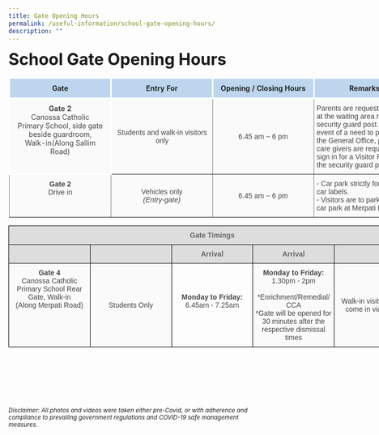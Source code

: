 ```yaml
---
title: Gate Opening Hours
permalink: /useful-information/school-gate-opening-hours/
description: ""
---
```

<b><font size="6">School Gate Opening Hours</font></b>
	
<table style="border-collapse:collapse;border-spacing:0;table-layout: fixed; width: 805px" class="tg">
<colgroup>
<col style="width: 202px">
<col style="width: 201px">
<col style="width: 201px">
<col style="width: 201px">
</colgroup>
<thead>
<tr>
<th style="background-color:#BDD6EE;border-color:white;border-style:solid;border-width:3px;color:#252525;font-family:;font-size:14px;font-weight:bold;overflow:hidden;padding:10px 5px;text-align:center;vertical-align:top;word-break:normal">
<span style="font-weight:bold;color:#252525">Gate</span>
</th>
<th style="background-color:#BDD6EE;border-color:white;border-style:solid;border-width:3px;color:#252525;font-family:;font-size:14px;font-weight:bold;overflow:hidden;padding:10px 5px;text-align:center;vertical-align:top;word-break:normal">
<span style="font-weight:bold;color:#252525">Entry For</span>
</th>
<th style="background-color:#BDD6EE;border-color:white;border-style:solid;border-width:3px;color:#252525;font-family:;font-size:14px;font-weight:bold;overflow:hidden;padding:10px 5px;text-align:center;vertical-align:top;word-break:normal">
<span style="font-weight:bold;color:#252525">Opening / Closing Hours</span></th>
<th style="background-color:#BDD6EE;border-color:white;border-style:solid;border-width:3px;color:#252525;font-family:;font-size:14px;font-weight:bold;overflow:hidden;padding:10px 5px;text-align:center;vertical-align:top;word-break:normal">
<span style="font-weight:bold;color:#252525">Remarks  </span></th></tr></thead><tbody><tr><td style="background-color:#FAFAFA;border-color:white;border-style:solid;border-width:3px;color:#454545;font-family:, sans-serif;font-size:14px;overflow:hidden;padding:10px 15px;text-align:center;vertical-align:top;word-break:normal"> <span style="color:#454545;background-color:#FAFAFA"><span style="font-weight:bold">Gate 2</span><br>
	<span style="color:#454545;background-color:#FAFAFA">Canossa Catholic Primary School, side gate beside guardroom, Walk-in(</span>Along Sallim Road<span style="color:#454545;background-color:#FAFAFA">)</span><br></td><td style="background-color:#FAFAFA;border-color:inherit;border-style:solid;border-width:1px;color:#454545;font-family:Arial, sans-serif;font-size:14px;overflow:hidden;padding:10px 5px;text-align:center;vertical-align:middle;word-break:normal"><span style="color:#454545;background-color:#FAFAFA">Students and walk-in visitors only</span><br></td><td style="background-color:#FAFAFA;border-color:inherit;border-style:solid;border-width:1px;color:#454545;font-family:Arial, sans-serif;font-size:14px;overflow:hidden;padding:10px 5px;text-align:center;vertical-align:middle;word-break:normal"><span style="color:#454545;background-color:#FAFAFA">6.45 am −  6 pm</span><br></td><td style="background-color:#FAFAFA;border-color:inherit;border-style:solid;border-width:1px;color:#454545;font-family:Arial, sans-serif;font-size:14px;overflow:hidden;padding:10px 5px;text-align:left;vertical-align:middle;word-break:normal"><span style="color:#454545;background-color:#FAFAFA">Parents are requested to wait at the waiting area near the security guard post. In the event of a need to proceed to the General Office, parents / care givers are required to sign in for a Visitor Pass from the security guard post. </span><br></td></tr><tr><td style="background-color:#FAFAFA;border-color:inherit;border-style:solid;border-width:1px;color:#454545;font-family:Arial, sans-serif;font-size:14px;overflow:hidden;padding:10px 5px;text-align:center;vertical-align:top;word-break:normal"><span style="font-weight:bold"> Gate 2</span><br><span style="color:#454545;background-color:#FAFAFA">Drive in</span><br></td><td style="background-color:#FAFAFA;border-color:inherit;border-style:solid;border-width:1px;color:#454545;font-family:Arial, sans-serif;font-size:14px;overflow:hidden;padding:10px 5px;text-align:center;vertical-align:middle;word-break:normal"><span style="color:#454545;background-color:#FAFAFA">Vehicles only</span><br><span style="font-style:italic;color:#454545;background-color:#FAFAFA">(</span><span style="font-style:italic">Entry-gate</span><span style="font-style:italic;color:#454545;background-color:#FAFAFA">) </span></td><td style="background-color:#FAFAFA;border-color:inherit;border-style:solid;border-width:1px;color:#454545;font-family:Arial, sans-serif;font-size:14px;overflow:hidden;padding:10px 5px;text-align:center;vertical-align:middle;word-break:normal"><span style="color:#454545;background-color:#FAFAFA"> 6.45 am −  6 pm</span><br></td><td style="background-color:#FAFAFA;border-color:inherit;border-style:solid;border-width:1px;color:#454545;font-family:Arial, sans-serif;font-size:14px;overflow:hidden;padding:10px 5px;text-align:left;vertical-align:top;word-break:normal">- Car park strictly for staff with car labels.<br>- Visitors are to park at public car park at Merpati Road.</td></tr></tbody></table>

<table style="border-collapse:collapse;border-spacing:0;table-layout: fixed; width: 805px" class="tg"><colgroup><col style="width: 161px"><col style="width: 161px"><col style="width: 161px"><col style="width: 161px"><col style="width: 161px"></colgroup><thead><tr><th style="background-color:#DDD;border-color:black;border-style:solid;border-width:1px;color:#666;font-family:Arial, sans-serif;font-size:14px;font-weight:bold;overflow:hidden;padding:10px 5px;text-align:center;vertical-align:middle;word-break:normal" colspan="5"><span style="font-weight:bold;color:#666;background-color:#DDD">Gate Timings</span></th></tr></thead><tbody><tr><td style="background-color:#DDD;border-color:black;border-style:solid;border-width:1px;color:#666;font-family:Arial, sans-serif;font-size:14px;overflow:hidden;padding:10px 5px;text-align:left;vertical-align:top;word-break:normal"></td><td style="background-color:#DDD;border-color:black;border-style:solid;border-width:1px;color:#666;font-family:Arial, sans-serif;font-size:14px;font-weight:bold;overflow:hidden;padding:10px 5px;text-align:center;vertical-align:middle;word-break:normal"></td><td style="background-color:#DDD;border-color:black;border-style:solid;border-width:1px;color:#666;font-family:Arial, sans-serif;font-size:14px;font-weight:bold;overflow:hidden;padding:10px 5px;text-align:center;vertical-align:middle;word-break:normal"><span style="font-weight:bold;color:#666;background-color:#DDD">Arrival</span></td><td style="background-color:#DDD;border-color:black;border-style:solid;border-width:1px;color:#666;font-family:Arial, sans-serif;font-size:14px;font-weight:bold;overflow:hidden;padding:10px 5px;text-align:center;vertical-align:top;word-break:normal"><span style="font-weight:inherit;font-style:inherit;color:#666;background-color:#DDD">Arrival</span></td><td style="background-color:#DDD;border-color:black;border-style:solid;border-width:1px;color:#666;font-family:Arial, sans-serif;font-size:14px;font-weight:bold;overflow:hidden;padding:10px 5px;text-align:center;vertical-align:top;word-break:normal"></td></tr><tr><td style="background-color:#FAFAFA;border-color:black;border-style:solid;border-width:1px;color:#454545;font-family:Arial, sans-serif;font-size:14px;overflow:hidden;padding:10px 5px;text-align:center;vertical-align:top;word-break:normal"><span style="font-weight:bold;font-style:inherit">Gate 4</span><br><span style="color:#454545;background-color:#FAFAFA">Canossa Catholic Primary School Rear Gate, Walk-in</span><br><span style="color:#454545;background-color:#FAFAFA">(Along Merpati Road)</span></td><td style="background-color:#FAFAFA;border-color:black;border-style:solid;border-width:1px;color:#454545;font-family:Arial, sans-serif;font-size:14px;overflow:hidden;padding:10px 5px;text-align:center;vertical-align:top;word-break:normal"><br><br><br><br><span style="font-weight:inherit;font-style:inherit;color:#454545;background-color:#FAFAFA">Students Only</span></td><td style="border-color:black;border-style:solid;border-width:1px;color:#484848;font-family:Arial, sans-serif;font-size:14px;overflow:hidden;padding:10px 5px;text-align:center;vertical-align:top;word-break:normal"><br><br><br><span style="font-weight:bold;font-style:inherit">Monday to Friday:</span><br>6.45am - 7.25am<br></td><td style="background-color:#FAFAFA;border-color:black;border-style:solid;border-width:1px;color:#454545;font-family:Arial, sans-serif;font-size:14px;overflow:hidden;padding:10px 5px;text-align:center;vertical-align:top;word-break:normal"><span style="font-weight:bold;font-style:inherit">Monday to Friday:</span><br><span style="color:#454545;background-color:#FAFAFA">1.30pm - 2pm</span><br><br><span style="color:#454545;background-color:#FAFAFA">*Enrichment/Remedial/</span><br><span style="color:#454545;background-color:#FAFAFA">CCA</span><br><span style="color:#454545;background-color:#FAFAFA">*Gate will be opened for 30 minutes after the respective dismissal times</span></td><td style="background-color:#FAFAFA;border-color:black;border-style:solid;border-width:1px;color:#454545;font-family:Arial, sans-serif;font-size:14px;overflow:hidden;padding:10px 5px;text-align:center;vertical-align:middle;word-break:normal"><span style="color:#454545;background-color:#FAFAFA">Walk-in visitors are to come in via Gate 2</span></td></tr></tbody></table>


<br><br><br><br><br><br>
<sup>_Disclaimer: All photos and videos were taken either pre-Covid, or with adherence and compliance to prevailing government regulations and COVID-19 safe management measures._</sup>